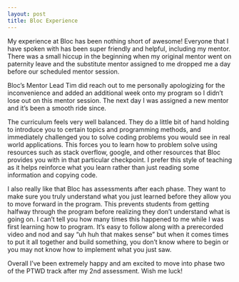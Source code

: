 ```yaml
---
layout: post
title: Bloc Experience
---
```

My experience at Bloc has been nothing short of awesome! Everyone that I have spoken with has been super friendly and helpful, including my mentor. There was a small hiccup in the beginning when my original mentor went on paternity leave and the substitute mentor assigned to me dropped me a day before our scheduled mentor session.

Bloc’s Mentor Lead Tim did reach out to me personally apologizing for the inconvenience and added an additional week onto my program so I didn’t lose out on this mentor session. The next day I was assigned a new mentor and it’s been a smooth ride since.

The curriculum feels very well balanced. They do a little bit of hand holding to introduce you to certain topics and programming methods, and immediately challenged you to solve coding problems you would see in real world applications. This forces you to learn how to problem solve using resources such as stack overflow, google, and other resources that Bloc provides you with in that particular checkpoint. I prefer this style of teaching as it helps reinforce what you learn rather than just reading some information and copying code. 

I also really like that Bloc has assessments after each phase. They want to make sure you truly understand what you just learned before they allow you to move forward in the program. This prevents students from getting halfway through the program before realizing they don’t understand what is going on. I can’t tell you how many times this happened to me while I was first learning how to program. It’s easy to follow along with a prerecorded video and nod and say “uh huh that makes sense” but when it comes times to put it all together and build something, you don’t know where to begin or you may not know how to implement what you just saw.

Overall I’ve been extremely happy and am excited to move into phase two of the PTWD track after my 2nd assessment. Wish me luck!